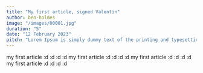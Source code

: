 ```yaml
---
title: "My first article, signed Valentin"
author: ben-holmes
image: "/images/00001.jpg"
duration: "5"
date: "12 February 2023"
pitch: "Lorem Ipsum is simply dummy text of the printing and typesetting industry. Lorem Ipsum has been the industry's standard dummy text ever since the 1500s, when an unknown printer took a galley of type and scrambled it to make a type specimen book. "
---
```

my first article :d :d :d :d
my first article :d :d :d :d
my first article :d :d :d :d
my first article :d :d :d :d
